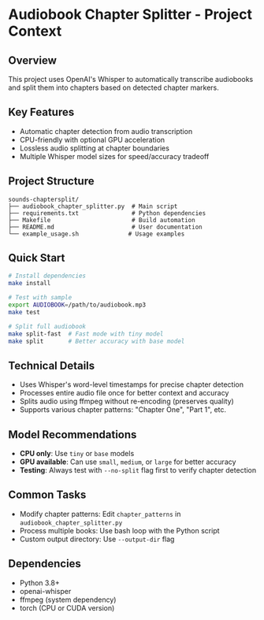 # Audiobook Chapter Splitter - Project Context

## Overview

This project uses OpenAI's Whisper to automatically transcribe audiobooks and split them into chapters based on detected chapter markers.

## Key Features

- Automatic chapter detection from audio transcription
- CPU-friendly with optional GPU acceleration
- Lossless audio splitting at chapter boundaries
- Multiple Whisper model sizes for speed/accuracy tradeoff

## Project Structure

```
sounds-chaptersplit/
├── audiobook_chapter_splitter.py  # Main script
├── requirements.txt               # Python dependencies
├── Makefile                       # Build automation
├── README.md                      # User documentation
└── example_usage.sh              # Usage examples
```

## Quick Start

```bash
# Install dependencies
make install

# Test with sample
export AUDIOBOOK=/path/to/audiobook.mp3
make test

# Split full audiobook
make split-fast  # Fast mode with tiny model
make split       # Better accuracy with base model
```

## Technical Details

- Uses Whisper's word-level timestamps for precise chapter detection
- Processes entire audio file once for better context and accuracy
- Splits audio using ffmpeg without re-encoding (preserves quality)
- Supports various chapter patterns: "Chapter One", "Part 1", etc.

## Model Recommendations

- **CPU only**: Use `tiny` or `base` models
- **GPU available**: Can use `small`, `medium`, or `large` for better accuracy
- **Testing**: Always test with `--no-split` flag first to verify chapter detection

## Common Tasks

- Modify chapter patterns: Edit `chapter_patterns` in `audiobook_chapter_splitter.py`
- Process multiple books: Use bash loop with the Python script
- Custom output directory: Use `--output-dir` flag

## Dependencies

- Python 3.8+
- openai-whisper
- ffmpeg (system dependency)
- torch (CPU or CUDA version)
